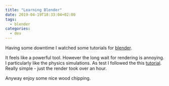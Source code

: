 ```yaml
---
title: "Learning Blender"
date: 2019-04-19T18:33:04+02:00
tags:
  - blender
categories:
  - dev
---
```


Having some downtime I watched some tutorials for [blender](https://www.blender.org).

It feels like a  powerful tool.  However the long wait for rendering is annoying.  
I particularly like the physics simulations.
As test I followed the this [tutorial](https://youtu.be/YFmN7eTNfNw).  Really simple - just the render took over an hour.

Anyway enjoy some nice wood chipping.

<!--more-->
